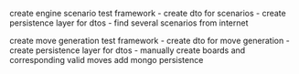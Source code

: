 
create engine scenario test framework
    - create dto for scenarios
    - create persistence layer for dtos
    - find several scenarios from internet
    
create move generation test framework
    - create dto for move generation
    - create persistence layer for dtos
    - manually create boards and corresponding valid moves 
add mongo persistence